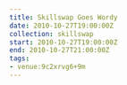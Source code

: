 ```yaml
---
title: Skillswap Goes Wordy
date: 2010-10-27T19:00:00Z
collection: skillswap
start: 2010-10-27T19:00:00Z
end: 2010-10-27T21:00:00Z
tags:
- venue:9c2xrvg6+9m
---
```


